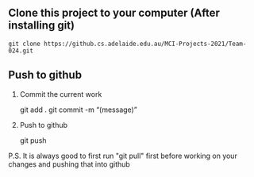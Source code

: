 ## Clone this project to your computer (After installing git)

    git clone https://github.cs.adelaide.edu.au/MCI-Projects-2021/Team-024.git

## Push to github

1.  Commit the current work

    git add .
    git commit -m “(message)”

2.  Push to github

    git push
    
P.S. It is always good to first run "git pull" first before working on your changes and pushing that into github
